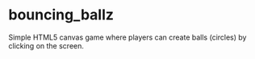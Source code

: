 # bouncing_ballz
Simple HTML5 canvas game where players can create balls (circles) by clicking on the screen.
